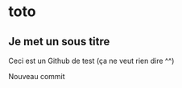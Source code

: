# toto

## Je met un sous titre 

Ceci est un Github de test (ça ne veut rien dire ^^)


Nouveau commit
